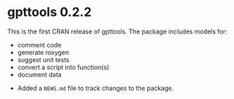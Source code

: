 # gpttools 0.2.2

This is the first CRAN release of gpttools. The package includes models for:

-  comment code
-  generate roxygen
-  suggest unit tests
-  convert a script into function(s)
-  document data

* Added a `NEWS.md` file to track changes to the package.
